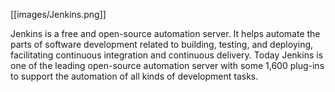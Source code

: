 [[images/Jenkins.png]] 

<p> Jenkins is a free and open-source automation server. It helps automate the parts of software development related to building, testing, and deploying, facilitating continuous integration and continuous delivery. Today Jenkins is one of the leading open-source automation server with some 1,600 plug-ins to support the automation of all kinds of development tasks.</p>


